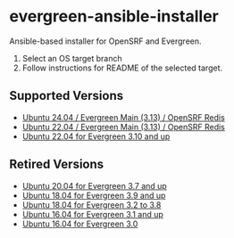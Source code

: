 # evergreen-ansible-installer
Ansible-based installer for OpenSRF and Evergreen.

1. Select an OS target branch
2. Follow instructions for README of the selected target.

## Supported Versions

- [Ubuntu 24.04 / Evergreen Main (3.13) / OpenSRF Redis](https://github.com/berick/evergreen-ansible-installer/tree/working/ubuntu-24.04-redis)
- [Ubuntu 22.04 / Evergreen Main (3.13) / OpenSRF Redis](https://github.com/berick/evergreen-ansible-installer/tree/working/ubuntu-22.04-redis)
- [Ubuntu 22.04 for Evergreen 3.10 and up](https://github.com/berick/evergreen-ansible-installer/tree/ubuntu-22.04)

## Retired Versions

- [Ubuntu 20.04 for Evergreen 3.7 and up](https://github.com/berick/evergreen-ansible-installer/tree/ubuntu-20.04)
- [Ubuntu 18.04 for Evergreen 3.9 and up](https://github.com/berick/evergreen-ansible-installer/tree/ubuntu-18.04-eg-3.9)
- [Ubuntu 18.04 for Evergreen 3.2 to 3.8](https://github.com/berick/evergreen-ansible-installer/tree/ubuntu-18.04)
- [Ubuntu 16.04 for Evergreen 3.1 and up](https://github.com/berick/evergreen-ansible-installer/tree/ubuntu-16.04)
- [Ubuntu 16.04 for Evergreen 3.0](https://github.com/berick/evergreen-ansible-installer/tree/ubuntu-16.04-eg-3.0)


